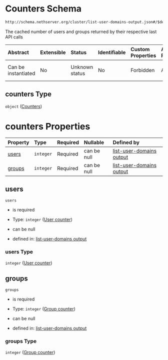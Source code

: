 # Counters Schema

```txt
http://schema.nethserver.org/cluster/list-user-domains-output.json#/$defs/user-domain/properties/counters
```

The cached number of users and groups returned by their respective last API calls

| Abstract            | Extensible | Status         | Identifiable | Custom Properties | Additional Properties | Access Restrictions | Defined In                                                                                      |
| :------------------ | :--------- | :------------- | :----------- | :---------------- | :-------------------- | :------------------ | :---------------------------------------------------------------------------------------------- |
| Can be instantiated | No         | Unknown status | No           | Forbidden         | Allowed               | none                | [list-user-domains-output.json\*](cluster/list-user-domains-output.json "open original schema") |

## counters Type

`object` ([Counters](list-user-domains-output-defs-user-domain-properties-counters.md))

# counters Properties

| Property          | Type      | Required | Nullable    | Defined by                                                                                                                                                                                                                                          |
| :---------------- | :-------- | :------- | :---------- | :-------------------------------------------------------------------------------------------------------------------------------------------------------------------------------------------------------------------------------------------------- |
| [users](#users)   | `integer` | Required | can be null | [list-user-domains output](list-user-domains-output-defs-user-domain-properties-counters-properties-user-counter.md "http://schema.nethserver.org/cluster/list-user-domains-output.json#/$defs/user-domain/properties/counters/properties/users")   |
| [groups](#groups) | `integer` | Required | can be null | [list-user-domains output](list-user-domains-output-defs-user-domain-properties-counters-properties-group-counter.md "http://schema.nethserver.org/cluster/list-user-domains-output.json#/$defs/user-domain/properties/counters/properties/groups") |

## users



`users`

* is required

* Type: `integer` ([User counter](list-user-domains-output-defs-user-domain-properties-counters-properties-user-counter.md))

* can be null

* defined in: [list-user-domains output](list-user-domains-output-defs-user-domain-properties-counters-properties-user-counter.md "http://schema.nethserver.org/cluster/list-user-domains-output.json#/$defs/user-domain/properties/counters/properties/users")

### users Type

`integer` ([User counter](list-user-domains-output-defs-user-domain-properties-counters-properties-user-counter.md))

## groups



`groups`

* is required

* Type: `integer` ([Group counter](list-user-domains-output-defs-user-domain-properties-counters-properties-group-counter.md))

* can be null

* defined in: [list-user-domains output](list-user-domains-output-defs-user-domain-properties-counters-properties-group-counter.md "http://schema.nethserver.org/cluster/list-user-domains-output.json#/$defs/user-domain/properties/counters/properties/groups")

### groups Type

`integer` ([Group counter](list-user-domains-output-defs-user-domain-properties-counters-properties-group-counter.md))
